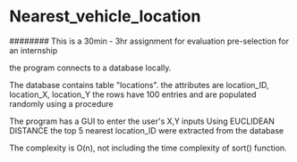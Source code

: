 # Nearest_vehicle_location

######## This is a 30min - 3hr assignment for evaluation pre-selection for an internship

the program connects to a database locally. 

The database contains table "locations".
the attributes are location_ID, location_X, location_Y
the rows have 100 entries and are populated randomly using a procedure

The program has a GUI to enter the user's X,Y inputs
Using EUCLIDEAN DISTANCE the top 5 nearest location_ID were extracted from the database

The complexity is O(n), not including the time complexity of sort() function.
